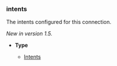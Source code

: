 ### intents [](https://discordpy.readthedocs.io/en/stable/api.html#discord.Client.intents)
The intents configured for this connection.

*New in version 1.5.*

- **Type**

	- [Intents](discord/Data%20Classes/Intents/Intents)

